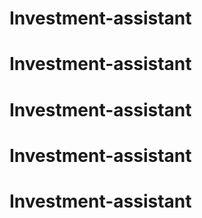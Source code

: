 # Investment-assistant
# Investment-assistant
# Investment-assistant
# Investment-assistant
# Investment-assistant
